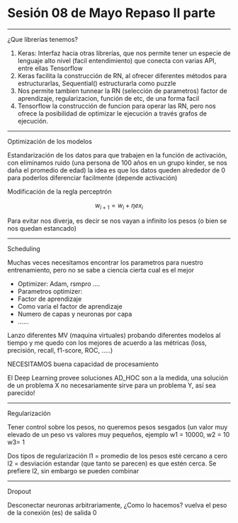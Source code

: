 # Sesión 08 de Mayo Repaso II parte

---

¿Que librerías tenemos?

1. Keras: Interfaz hacia otras librerías, que nos permite tener un especie de lenguaje alto nivel (facil entendimiento) que conecta con varias API, entre ellas Tensorflow
2. Keras facilita la construcción de RN, al ofrecer diferentes métodos para estructurarlas, Sequential() estructurarla como puzzle
3. Nos permite tambien tunnear la RN (selección de parametros) factor de aprendizaje, regularizacion, función de etc, de una forma facil
4. Tensorflow la construcción de funcion para operar las RN, pero nos ofrece la posibilidad de optimizar le ejecución a través grafos de ejecución.

---

Optimización de los modelos

Estandarización de los datos para que trabajen en la función de activación, con eliminamos ruido (una persona de 100 años en un grupo kinder, se nos daña el promedio de edad) la idea es que los datos queden alrededor de 0 para poderlos diferenciar facilmente (depende activación)

Modificación de la regla perceptrón

$$
w_{i+1} = w_i + \eta e x_i
$$

Para evitar nos diverja, es decir se nos vayan a infinito los pesos (o bien se nos quedan estancado)

---

Scheduling

Muchas veces necesitamos encontrar los parametros para nuestro entrenamiento, pero no se sabe a ciencia cierta cual es el mejor

- Optimizer: Adam, rsmpro ….
- Parametros optimizer:
- Factor de aprendizaje
- Como varia el factor de aprendizaje
- Numero de capas y neuronas por capa
- ……

Lanzo diferentes MV (maquina virtuales) probando diferentes modelos al tiempo y me quedo con los mejores de acuerdo a las métricas (loss, precisión, recall, f1-score, ROC, …..)

NECESITAMOS buena capacidad de procesamiento

El Deep Learning provee soluciones AD_HOC son a la medida, una solución de un problema X no necesariamente sirve para un problema Y, así sea parecido!

---

Regularización

Tener control sobre los pesos, no queremos pesos sesgados (un valor muy elevado de un peso vs valores muy pequeños, ejemplo w1 = 10000, w2 = 10 w3= 1

Dos tipos de regularización l1 = promedio de los pesos esté cercano a cero l2 = desviación estandar (que tanto se parecen) es que estén cerca. Se prefiere l2, sin embargo se pueden combinar

---

Dropout

Desconectar neuronas arbitrariamente, ¿Como lo hacemos? vuelva el peso de la conexión (es) de salida 0
